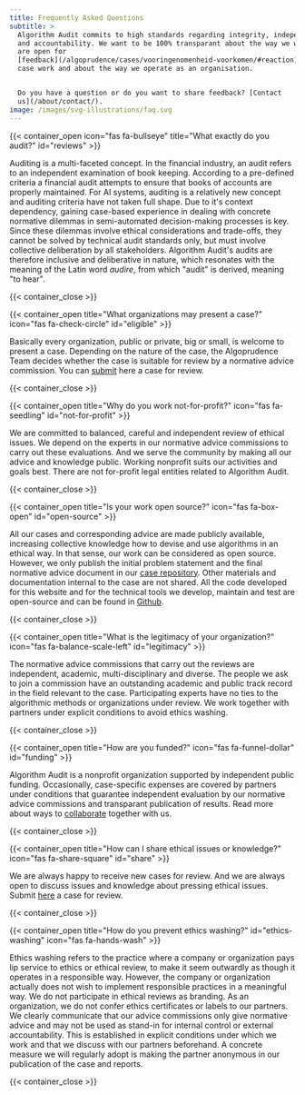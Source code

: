 ```yaml
---
title: Frequently Asked Questions
subtitle: >
  Algorithm Audit commits to high standards regarding integrity, independence
  and accountability. We want to be 100% transparant about the way we work. We
  are open for
  [feedback](/algoprudence/cases/vooringenomenheid-voorkomen/#reaction) on our
  case work and about the way we operate as an organisation.


  Do you have a question or do you want to share feedback? [Contact
  us](/about/contact/).
image: /images/svg-illustrations/faq.svg
---
```


{{< container_open icon="fas fa-bullseye" title="What exactly do you audit?" id="reviews" >}}

Auditing is a multi-faceted concept. In the financial industry, an audit refers to an independent examination of book keeping. According to a pre-defined criteria a financial audit attempts to ensure that books of accounts are properly maintained. For AI systems, auditing is a relatively new concept and auditing criteria have not taken full shape. Due to it's context dependency, gaining case-based experience in dealing with concrete normative dilemmas in semi-automated decision-making processes is key. Since these dilemmas involve ethical considerations and trade-offs, they cannot be solved by technical audit standards only, but must involve collective deliberation by all stakeholders. Algorithm Audit's audits are therefore inclusive and deliberative in nature, which resonates with the meaning of the Latin word *audire*, from which "audit" is derived, meaning "to hear".

{{< container_close >}}

{{< container_open title="What organizations may present a case?" icon="fas fa-check-circle" id="eligible" >}}

Basically every organization, public or private, big or small, is welcome to present a case. Depending on the nature of the case, the Algoprudence Team decides whether the case is suitable for review by a normative advice commission. You can [submit](/algoprudence/submit-a-case/) here a case for review.

{{< container_close >}}

{{< container_open title="Why do you work not-for-profit?" icon="fas fa-seedling" id="not-for-profit" >}}

We are committed to balanced, careful and independent review of ethical issues. We depend on the experts in our normative advice commissions to carry out these evaluations. And we serve the community by making all our advice and knowledge public. Working nonprofit suits our activities and goals best. There are not for-profit legal entities related to Algorithm Audit.

{{< container_close >}}

{{< container_open title="Is your work open source?" icon="fas fa-box-open" id="open-source" >}}

All our cases and corresponding advice are made publicly available, increasing collective knowledge how to devise and use algorithms in an ethical way. In that sense, our work can be considered as open source. However, we only publish the initial problem statement and the final normative advice document in our [case repository](/algoprudence/). Other materials and documentation internal to the case are not shared. All the code developed for this website and for the technical tools we develop, maintain and test are open-source and can be found in [Github](https://github.com/NGO-Algorithm-Audit).

{{< container_close >}}

{{< container_open title="What is the legitimacy of your organization?" icon="fas fa-balance-scale-left" id="legitimacy" >}}

The normative advice commissions that carry out the reviews are independent, academic, multi-disciplinary and diverse. The people we ask to join a commission have an outstanding academic and public track record in the field relevant to the case. Participating experts have no ties to the algorithmic methods or organizations under review. We work together with partners under explicit conditions to avoid ethics washing.

{{< container_close >}}

{{< container_open title="How are you funded?" icon="fas fa-funnel-dollar" id="funding" >}}

Algorithm Audit is a nonprofit organization supported by independent public funding. Occasionally, case-specific expenses are covered by partners under conditions that guarantee independent evaluation by our normative advice commissions and transparant publication of results. Read more about ways to [collaborate](/knowledge-platform/collaboration/) together with us.

{{< container_close >}}

{{< container_open title="How can I share ethical issues or knowledge?" icon="fas fa-share-square" id="share" >}}

We are always happy to receive new cases for review. And we are always open to discuss issues and knowledge about pressing ethical issues. Submit [here](/algoprudence/submit-a-case/) a case for review.

{{< container_close >}}

{{< container_open title="How do you prevent ethics washing?" id="ethics-washing" icon="fas fa-hands-wash" >}}

Ethics washing refers to the practice where a company or organization pays lip service to ethics or ethical review, to make it seem outwardly as though it operates in a responsible way. However, the company or organization actually does not wish to implement responsible practices in a meaningful way. We do not participate in ethical reviews as branding. As an organization, we do not confer ethics certificates or labels to our partners. We clearly communicate that our advice commissions only give normative advice and may not be used as stand-in for internal control or external accountability. This is established in explicit conditions under which we work and that we discuss with our partners beforehand. A concrete measure we will regularly adopt is making the partner anonymous in our publication of the case and reports.

{{< container_close >}}
